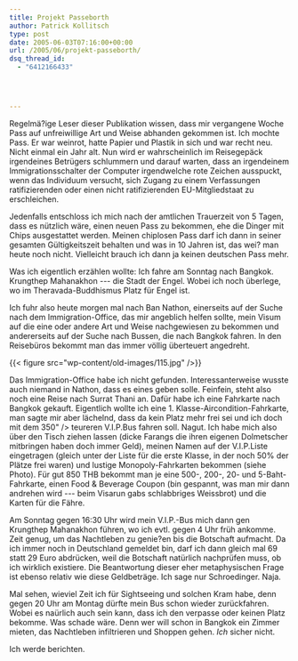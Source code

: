 ```yaml
---
title: Projekt Passeborth
author: Patrick Kollitsch
type: post
date: 2005-06-03T07:16:00+00:00
url: /2005/06/projekt-passeborth/
dsq_thread_id:
  - "6412166433"




---
```

Regelmä?ige Leser dieser Publikation wissen, dass mir vergangene Woche Pass auf unfreiwillige Art und Weise abhanden gekommen ist. Ich mochte Pass. Er war weinrot, hatte Papier und Plastik in sich und war recht neu. Nicht einmal ein Jahr alt. Nun wird er wahrscheinlich im Reisegepäck irgendeines Betrügers schlummern und darauf warten, dass an irgendeinem Immigrationsschalter der Computer irgendwelche rote Zeichen ausspuckt, wenn das Individuum versucht, sich Zugang zu einem Verfassungen ratifizierenden oder einen nicht ratifizierenden EU-Mitgliedstaat zu erschleichen.

Jedenfalls entschloss ich mich nach der amtlichen Trauerzeit von 5 Tagen, dass es nützlich wäre, einen neuen Pass zu bekommen, ehe die Dinger mit Chips ausgestattet werden. Meinen chiplosen Pass darf ich dann in seiner gesamten Gültigkeitszeit behalten und was in 10 Jahren ist, das wei? man heute noch nicht. Vielleicht brauch ich dann ja keinen deutschen Pass mehr.

Was ich eigentlich erzählen wollte: Ich fahre am Sonntag nach Bangkok. Krungthep Mahanakhon --- die Stadt der Engel. Wobei ich noch überlege, wo im Theravada-Buddhismus Platz für Engel ist.

Ich fuhr also heute morgen mal nach Ban Nathon, einerseits auf der Suche nach dem Immigration-Office, das mir angeblich helfen sollte, mein Visum auf die eine oder andere Art und Weise nachgewiesen zu bekommen und andererseits auf der Suche nach Bussen, die nach Bangkok fahren. In den Reisebüros bekommt man das immer völlig überteuert angedreht.

{{< figure src="wp-content/old-images/115.jpg" />}}

Das Immigration-Office habe ich nicht gefunden. Interessanterweise wusste auch niemand in Nathon, dass es eines geben solle. Feinfein, steht also noch eine Reise nach Surrat Thani an. Dafür habe ich eine Fahrkarte nach Bangkok gekauft. Eigentlich wollte ich eine 1. Klasse-Aircondition-Fahrkarte, man sagte mir aber lächelnd, dass da kein Platz mehr frei sei und ich doch mit dem 350" /> teureren V.I.P.Bus fahren soll. Nagut. Ich habe mich also über den Tisch ziehen lassen (dicke Farangs die ihren eigenen Dolmetscher mitbringen haben doch immer Geld), meinen Namen auf der V.I.P.Liste eingetragen (gleich unter der Liste für die erste Klasse, in der noch 50% der Plätze frei waren) und lustige Monopoly-Fahrkarten bekommen (siehe Photo). Für gut 850 THB bekommt man je eine 500-, 200-, 20- und 5-Baht-Fahrkarte, einen Food & Beverage Coupon (bin gespannt, was man mir dann andrehen wird --- beim Visarun gabs schlabbriges Weissbrot) und die Karten für die Fähre.

Am Sonntag gegen 16:30 Uhr wird mein V.I.P.-Bus mich dann gen Krungthep Mahanakhon führen, wo ich evtl. gegen 4 Uhr früh ankomme. Zeit genug, um das Nachtleben zu genie?en bis die Botschaft aufmacht. Da ich immer noch in Deutschland gemeldet bin, darf ich dann gleich mal 69 statt 29 Euro abdrücken, weil die Botschaft natürlich nachprüfen muss, ob ich wirklich existiere. Die Beantwortung dieser eher metaphysischen Frage ist ebenso relativ wie diese Geldbeträge. Ich sage nur Schroedinger. Naja.

Mal sehen, wieviel Zeit ich für Sightseeing und solchen Kram habe, denn gegen 20 Uhr am Montag dürfte mein Bus schon wieder zurückfahren. Wobei es naürlich auch sein kann, dass ich den verpasse oder keinen Platz bekomme. Was schade wäre. Denn wer will schon in Bangkok ein Zimmer mieten, das Nachtleben infiltrieren und Shoppen gehen. _Ich_ sicher nicht.

Ich werde berichten.
